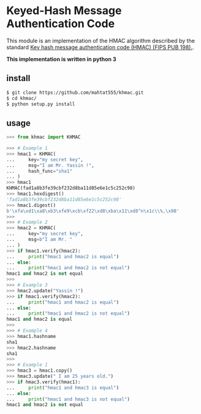 # Keyed-Hash Message Authentication Code

This module is an implementation of the HMAC algorithm described by the standard [Key hash message authentication code (HMAC) (FIPS PUB 198).](https://nvlpubs.nist.gov/nistpubs/FIPS/NIST.FIPS.198-1.pdf).

**This implementation is written in python 3**

## install

```sh
$ git clone https://github.com/mahtat555/khmac.git
$ cd khmac/
$ python setup.py install
```

## usage

```python
>>> from khmac import KHMAC

>>> # Example 1
>>> hmac1 = KHMAC(
...     key="my secret key",
...     msg="I am Mr. Yassin !",
...     hash_func="sha1"
... )
>>> hmac1
KHMAC(fad1a8b3fe39cbf232d8ba11d85e6e1c5c252c98)
>>> hmac1.hexdigest()
'fad1a8b3fe39cbf232d8ba11d85e6e1c5c252c98'
>>> hmac1.digest()
b'\xfa\xd1\xa8\xb3\xfe9\xcb\xf22\xd8\xba\x11\xd8^n\x1c\\%,\x98'
>>>
>>> # Example 2
>>> hmac2 = KHMAC(
...     key="my secret key",
...     msg=b"I am Mr. "
... )
>>> if hmac1.verify(hmac2):
...     print("hmac1 and hmac2 is equal")
... else:
...     print("hmac1 and hmac2 is not equal")
hmac1 and hmac2 is not equal
>>>
>>> # Example 3
>>> hmac2.update("Yassin !")
>>> if hmac1.verify(hmac2):
...     print("hmac1 and hmac2 is equal")
... else:
...     print("hmac1 and hmac2 is not equal")
hmac1 and hmac2 is equal
>>>
>>> # Example 4
>>> hmac1.hashname
sha1
>>> hmac2.hashname
sha1
>>>
>>> # Example 1
>>> hmac3 = hmac1.copy()
>>> hmac3.update(" I am 25 years old.")
>>> if hmac3.verify(hmac1):
...     print("hmac1 and hmac3 is equal")
... else:
...     print("hmac1 and hmac3 is not equal")
hmac1 and hmac2 is not equal
```
